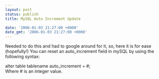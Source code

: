 ```yaml
---
layout: post
status: publish
title: MySQL Auto Increment Update

date: '2006-01-03 21:27:00 +0000'
date_gmt: '2006-01-03 21:27:00 +0000'
---
```

Needed to do this and had to google around for it, so, here it is for ease (hopefully!)
You can reset an auto_increment field in mySQL by using the following syntax:<br>
<div class="code">alter table tablename auto_increment = #;</div>
Where # is an integer value.
